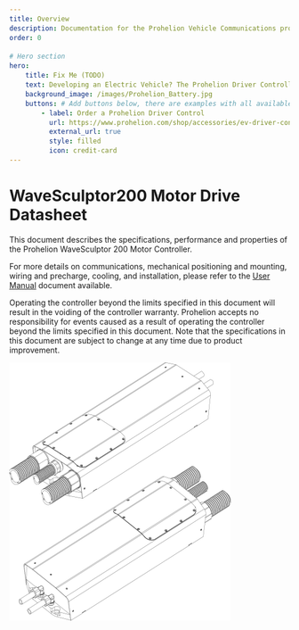 ```yaml
---
title: Overview
description: Documentation for the Prohelion Vehicle Communications protocol
order: 0

# Hero section
hero:
    title: Fix Me (TODO)
    text: Developing an Electric Vehicle? The Prohelion Driver Controller Unit is designed to give you a head start with an off the shelf control platform to get you driving sooner.
    background_image: /images/Prohelion_Battery.jpg
    buttons: # Add buttons below, there are examples with all available options
        - label: Order a Prohelion Driver Control
          url: https://www.prohelion.com/shop/accessories/ev-driver-controls/
          external_url: true 
          style: filled
          icon: credit-card 
---
```


# WaveSculptor200 Motor Drive Datasheet

This document describes the specifications, performance and properties of the Prohelion WaveSculptor 200 Motor Controller.

For more details on communications, mechanical positioning and mounting, wiring and precharge, cooling, and installation, please refer to the [User Manual](http://localhost:4000/WaveSculptor_Motor_Controllers/User_Manual/0_Overview.md) document available.

Operating the controller beyond the limits specified in this document will result in the voiding of the controller warranty.  Prohelion accepts no responsibility for events caused as a result of operating the controller beyond the limits specified in this document. Note that the specifications in this document are subject to change at any time due to product improvement.

![WaveSculptor22 Motor Drive](images/introduction.png)


